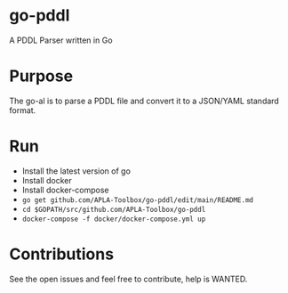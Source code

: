 # go-pddl

A PDDL Parser written in Go

# Purpose

The go-al is to parse a PDDL file and convert it to a JSON/YAML standard format.

# Run

- Install the latest version of go
- Install docker
- Install docker-compose
- `go get github.com/APLA-Toolbox/go-pddl/edit/main/README.md`
- `cd $GOPATH/src/github.com/APLA-Toolbox/go-pddl`
- `docker-compose -f docker/docker-compose.yml up`

# Contributions

See the open issues and feel free to contribute, help is WANTED.
